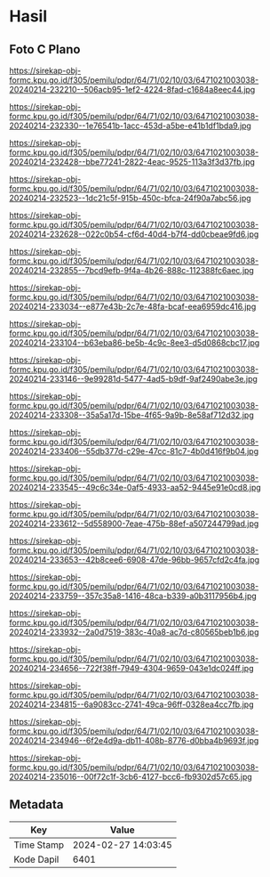 # Hasil

## Foto C Plano

https://sirekap-obj-formc.kpu.go.id/f305/pemilu/pdpr/64/71/02/10/03/6471021003038-20240214-232210--506acb95-1ef2-4224-8fad-c1684a8eec44.jpg

https://sirekap-obj-formc.kpu.go.id/f305/pemilu/pdpr/64/71/02/10/03/6471021003038-20240214-232330--1e76541b-1acc-453d-a5be-e41b1df1bda9.jpg

https://sirekap-obj-formc.kpu.go.id/f305/pemilu/pdpr/64/71/02/10/03/6471021003038-20240214-232428--bbe77241-2822-4eac-9525-113a3f3d37fb.jpg

https://sirekap-obj-formc.kpu.go.id/f305/pemilu/pdpr/64/71/02/10/03/6471021003038-20240214-232523--1dc21c5f-915b-450c-bfca-24f90a7abc56.jpg

https://sirekap-obj-formc.kpu.go.id/f305/pemilu/pdpr/64/71/02/10/03/6471021003038-20240214-232628--022c0b54-cf6d-40d4-b7f4-dd0cbeae9fd6.jpg

https://sirekap-obj-formc.kpu.go.id/f305/pemilu/pdpr/64/71/02/10/03/6471021003038-20240214-232855--7bcd9efb-9f4a-4b26-888c-112388fc6aec.jpg

https://sirekap-obj-formc.kpu.go.id/f305/pemilu/pdpr/64/71/02/10/03/6471021003038-20240214-233034--e877e43b-2c7e-48fa-bcaf-eea6959dc416.jpg

https://sirekap-obj-formc.kpu.go.id/f305/pemilu/pdpr/64/71/02/10/03/6471021003038-20240214-233104--b63eba86-be5b-4c9c-8ee3-d5d0868cbc17.jpg

https://sirekap-obj-formc.kpu.go.id/f305/pemilu/pdpr/64/71/02/10/03/6471021003038-20240214-233146--9e99281d-5477-4ad5-b9df-9af2490abe3e.jpg

https://sirekap-obj-formc.kpu.go.id/f305/pemilu/pdpr/64/71/02/10/03/6471021003038-20240214-233308--35a5a17d-15be-4f65-9a9b-8e58af712d32.jpg

https://sirekap-obj-formc.kpu.go.id/f305/pemilu/pdpr/64/71/02/10/03/6471021003038-20240214-233406--55db377d-c29e-47cc-81c7-4b0d416f9b04.jpg

https://sirekap-obj-formc.kpu.go.id/f305/pemilu/pdpr/64/71/02/10/03/6471021003038-20240214-233545--49c6c34e-0af5-4933-aa52-9445e91e0cd8.jpg

https://sirekap-obj-formc.kpu.go.id/f305/pemilu/pdpr/64/71/02/10/03/6471021003038-20240214-233612--5d558900-7eae-475b-88ef-a507244799ad.jpg

https://sirekap-obj-formc.kpu.go.id/f305/pemilu/pdpr/64/71/02/10/03/6471021003038-20240214-233653--42b8cee6-6908-47de-96bb-9657cfd2c4fa.jpg

https://sirekap-obj-formc.kpu.go.id/f305/pemilu/pdpr/64/71/02/10/03/6471021003038-20240214-233759--357c35a8-1416-48ca-b339-a0b3117956b4.jpg

https://sirekap-obj-formc.kpu.go.id/f305/pemilu/pdpr/64/71/02/10/03/6471021003038-20240214-233932--2a0d7519-383c-40a8-ac7d-c80565beb1b6.jpg

https://sirekap-obj-formc.kpu.go.id/f305/pemilu/pdpr/64/71/02/10/03/6471021003038-20240214-234656--722f38ff-7949-4304-9659-043e1dc024ff.jpg

https://sirekap-obj-formc.kpu.go.id/f305/pemilu/pdpr/64/71/02/10/03/6471021003038-20240214-234815--6a9083cc-2741-49ca-96ff-0328ea4cc7fb.jpg

https://sirekap-obj-formc.kpu.go.id/f305/pemilu/pdpr/64/71/02/10/03/6471021003038-20240214-234946--6f2e4d9a-db11-408b-8776-d0bba4b9693f.jpg

https://sirekap-obj-formc.kpu.go.id/f305/pemilu/pdpr/64/71/02/10/03/6471021003038-20240214-235016--00f72c1f-3cb6-4127-bcc6-fb9302d57c65.jpg


## Metadata

| Key        | Value               |
| ---------- | ------------------- |
| Time Stamp | 2024-02-27 14:03:45 |
| Kode Dapil | 6401                |



